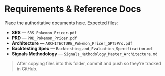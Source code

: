 # Requirements & Reference Docs

Place the authoritative documents here. Expected files:

- **SRS** — `SRS_Pokemon_Pricer.pdf`
- **PRD** — `PRD_Pokemon_Pricer.pdf`
- **Architecture** — `ARCHITECTURE_Pokemon_Pricer_GPT5Pro.pdf`
- **Backtesting Spec** — `Backtesting_and_Evaluation_Specification.md`
- **Signals Methodology** — `Signals_Methodology_Master_Architecture.md`

> After copying files into this folder, commit and push so they’re tracked in GitHub.
